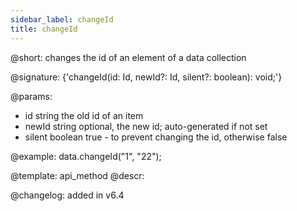 ```yaml
---
sidebar_label: changeId
title: changeId
---          
```


@short: changes the id of an element of a data collection

@signature: {'changeId(id: Id, newId?: Id, silent?: boolean): void;'}

@params:
- id			string			the old id of an item
- newId         string          optional, the new id; auto-generated if not set
- silent        boolean         true - to prevent changing the id, otherwise false

@example:
data.changeId("1", "22");

@template:	api_method
@descr:

@changelog: added in v6.4
